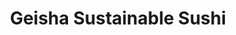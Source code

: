 ---
layout: place
title: "Geisha Sustainable Sushi"
permalink: /california/capitola/geisha-sustainable-sushi.html
stateAbbr: CA
stateName: California
cityName: Capitola
seo:
  name: "Geisha Sustainable Sushi"
  type: Restaurant
  links: https://www.geishasushicapitola.com/
description: "Geisha Sustainable Sushi serves delicious sushi in Capitola, California. Try fresh Japanese dishes for a great dining experience. "
place_id: ChIJDQ0nIAsVjoARGMguAiwnWAc
photos:
  - name: >-
      places/ChIJDQ0nIAsVjoARGMguAiwnWAc/photos/AeeoHcI56hKivutIBYOsZAarZtrXqQqsqJq-uYf2814267vICG0NtRA23Qqc6XjhcWdzf1WXO5qzOsW4HYPK8WKZee985y1jPrQ35lScilt-hCEVnEXWtHQzbV5BO1xWK0Re6ec9mT_tvXEkXhv93C9VLlhLjBNPua_eVXAq5i67hKlDsCg2qijfSH2BKO5pSdbTROVQEc-sLNQCZywHKov-KcC99X8jPzzxx_e8F3dJ3oEZ7p-DI3jbbwDDI9E0amnniR3p8bFTWLU_sEL05Pv4AS1-wycuwTsuQ339Gq8UVbSKaPmGvprPTdQ7yEpNT6h_KezvFJqGIOHva2MG0wo_DAwuzVYEQQfy3BV4mWttb_2WL7HyoTQx_d_YpB_sBk1DSsTjiis0madB_Kik_o1emf_CrLSeF5_LeqFDPYMSDVTugRD5
    widthPx: 4000
    heightPx: 3000
    authorAttributions:
      - displayName: Kerrissa Keymer
        uri: https://maps.google.com/maps/contrib/115282448291711726007
        photoUri: >-
          https://lh3.googleusercontent.com/a-/ALV-UjVS-LRWTUoNoZIhAJr4rLCt-NoLoQ41xSWOLng9thVLD-3ws7ofMw=s100-p-k-no-mo
    flagContentUri: >-
      https://www.google.com/local/imagery/report/?cb_client=maps_api_places.places_api&image_key=!1e10!2sCIHM0ogKEICAgIDZ1e7ZtAE&hl=en-US
    googleMapsUri: >-
      https://www.google.com/maps/place//data=!3m4!1e2!3m2!1sCIHM0ogKEICAgIDZ1e7ZtAE!2e10!4m2!3m1!1s0x808e150b20270d0d:0x758272c022ec818
  - name: >-
      places/ChIJDQ0nIAsVjoARGMguAiwnWAc/photos/AeeoHcKQjX-jNXYJhw1DpHoJpJNwLfbGXqJAgJJzHsBev2Noh9Bp-kmj5nntSz7WzmP5UUOmHBFNFZQh3rvOl36wbLn_2PQY-fM0cCVEbsK_PDTbCQWQfHkcgZHNGxgSlbCKvQFUilgY2OH-wgx5krbyqBjNoZA7WyZdo9EOLsALe2hyrDAaqFD0qckh749hldYs9TbyZYpTIrF7V9ZC2CIuFzzPoHrhFBrzKWTx8IB1IIxEbw3XNDOYltklI35KW6DuH1rVflpp89pqZmrVY8JbsiRpqgDQi9dVs-jcdfRpLFmczL-kvdIg9IkaUK8uDk9eezdaLmwP2oxyz5f8yiAx9cfSXJFc_B4XBzgt8Qbf1J8mPJFp8dSEYarTm4Fes-S3cfKtmtCXsrV1uC1TfaLfwIiNRi9i3D5Ss8ukrE33XFc
    widthPx: 4032
    heightPx: 1960
    authorAttributions:
      - displayName: Henry Zbyszynski
        uri: https://maps.google.com/maps/contrib/105158186766224908436
        photoUri: >-
          https://lh3.googleusercontent.com/a-/ALV-UjUmaq8dgywSCfeX6ur6Ngc8w2pZMLVuehfO805sUpC5O_iecHGkMQ=s100-p-k-no-mo
    flagContentUri: >-
      https://www.google.com/local/imagery/report/?cb_client=maps_api_places.places_api&image_key=!1e10!2sCIHM0ogKEICAgICskfHTAw&hl=en-US
    googleMapsUri: >-
      https://www.google.com/maps/place//data=!3m4!1e2!3m2!1sCIHM0ogKEICAgICskfHTAw!2e10!4m2!3m1!1s0x808e150b20270d0d:0x758272c022ec818
  - name: >-
      places/ChIJDQ0nIAsVjoARGMguAiwnWAc/photos/AeeoHcJfc008HdeV17tIX-xQnUQXOBt-hi76PFmHIerQmFfnzcwJij0krP-gbr0S5uD96QFVafto-B7N67cGF8NGbOmup2sGYXIQ--kSrVEqnHezDaRxnMcT3a-mzJl3kqMUWc9dGCXP7Jqngk4QvfJ49F-J6DrloWqiSW7wLtgWniI-JyDx6tJKThG9VrPfyMWVyfoqLhtzY7X2TTq8q5uEBhttFh2VJxm0wuiHbMNEZtbjH-53FJU4C2hw7ur9wsyerBlJbEoP0twwkbWYEdbz3Q3t1JNpNyY_kcakXqhbSFfIGi1aZLLhU-whoUo0BB0qRHgxHx8ajsEYSFgdWK9RHDDO5hVEKKhU-biZIoDsHLLH8KN8L6InQeZ3vhImWjozLxlLy5dSlkDwcmFlaqWeUsIpCNOENrRCokqBrQYTyctftns
    widthPx: 4080
    heightPx: 3060
    authorAttributions:
      - displayName: Sharon Bell
        uri: https://maps.google.com/maps/contrib/111306793705032144421
        photoUri: >-
          https://lh3.googleusercontent.com/a/ACg8ocI0--q9ODUvvknmncm10xnvfb2fajMf5IUpLTAsCSHPfIPKHA=s100-p-k-no-mo
    flagContentUri: >-
      https://www.google.com/local/imagery/report/?cb_client=maps_api_places.places_api&image_key=!1e10!2sCIHM0ogKEICAgICribjnmwE&hl=en-US
    googleMapsUri: >-
      https://www.google.com/maps/place//data=!3m4!1e2!3m2!1sCIHM0ogKEICAgICribjnmwE!2e10!4m2!3m1!1s0x808e150b20270d0d:0x758272c022ec818
  - name: >-
      places/ChIJDQ0nIAsVjoARGMguAiwnWAc/photos/AeeoHcIdtAA_cmEAPNOPUyCehOPwo6z7Z7TMYgVEUZF3qDlBmFTpATqGqHxn1lF-iou609laFr8e-Vt-1rmJV3yuyx7H0EqRCDppIwF2TZha2HKmz7ppbPC33rRKJpNrsiS64Gxfol3gkBU0edgqYIxXh70yXshRAI3AWrhBDGQFyUOv0fj9DoLbPXurHxTwFp-Z-bA095kzTl600b61DaHeeWJVMnu8iDGP6ta_FYLxOOkHOJgIZpEKi2zfS5mOTmLiquEWQnnQEE-I0AE0FBsUGMPhiA9AIflPLfgiCNrGq7Mwqpd3EKrZw9brJvHGuUJxOjX3v9aRIsKYwCdtly_lv-B1FvpY6Xc_DfBP6SlBA8Woxg2xTWqmREuEYW4Hx-99DE2KwRamDKcmA-hU-mahW6bDc9bs122iLhNpfwqq8TMbLvt3
    widthPx: 4032
    heightPx: 3024
    authorAttributions:
      - displayName: Joseph Powell
        uri: https://maps.google.com/maps/contrib/113958557182206333830
        photoUri: >-
          https://lh3.googleusercontent.com/a-/ALV-UjXcMUmxeWALOumV-KgYZbvZOgFAgWEGyWBAcrsXeXQ6T8W3iSe7=s100-p-k-no-mo
    flagContentUri: >-
      https://www.google.com/local/imagery/report/?cb_client=maps_api_places.places_api&image_key=!1e10!2sCIHM0ogKEICAgICe1LjXgAE&hl=en-US
    googleMapsUri: >-
      https://www.google.com/maps/place//data=!3m4!1e2!3m2!1sCIHM0ogKEICAgICe1LjXgAE!2e10!4m2!3m1!1s0x808e150b20270d0d:0x758272c022ec818
  - name: >-
      places/ChIJDQ0nIAsVjoARGMguAiwnWAc/photos/AeeoHcKFXmlHeWNmURXZvgDn3okucm1tNizKtcr0gs8JLsEWMZIdrKVRbhiQLYX_vjzILw7gWcWkoTriwqfOwabrnfzB_6gElf0PVwhaGbAZnMdVh71F90k0ATUm34KeIktyRHsknxp9a7FpZ7unYN_G8byaInvfN_8HtgZI5QPksI0HQ8Vp_x7rbiY165ND9jt4LxsHr4p7ee08jU-zKbPtNDd_eBBjoNBil-8_YjH88trlnJp8yNu_DZabmyOW-7Q0U7mmcjLxTuJv8b38Yuk4bTNyoc5yCgqMTGl91fAp65glivca0DCTRpweG23McmIKVHLn2SFdQabj4rDR_3NaPfmKNdMTT3N-kRLkr9uSvrR3b084_w4E9IcfSS6PO19FJEbLr2Cn5VoXdxexx-_SKV6dPFyDsWX-bbgTlSvvkqs
    widthPx: 4000
    heightPx: 3000
    authorAttributions:
      - displayName: Henry Zbyszynski
        uri: https://maps.google.com/maps/contrib/105158186766224908436
        photoUri: >-
          https://lh3.googleusercontent.com/a-/ALV-UjUmaq8dgywSCfeX6ur6Ngc8w2pZMLVuehfO805sUpC5O_iecHGkMQ=s100-p-k-no-mo
    flagContentUri: >-
      https://www.google.com/local/imagery/report/?cb_client=maps_api_places.places_api&image_key=!1e10!2sCIHM0ogKEICAgICN2-GYeg&hl=en-US
    googleMapsUri: >-
      https://www.google.com/maps/place//data=!3m4!1e2!3m2!1sCIHM0ogKEICAgICN2-GYeg!2e10!4m2!3m1!1s0x808e150b20270d0d:0x758272c022ec818
  - name: >-
      places/ChIJDQ0nIAsVjoARGMguAiwnWAc/photos/AeeoHcIraIR8lKyB92NLcHQehF23bbOwRzmaGXAcInpMjccqsaEHCTf7GwLpGJ-SzL06N7PPd0YmvKGi2-65g66rS63inKH8UOIA7uHPDmvCOPzLQrc5kLnckQcP9QoPv0S2SYSExAuQWgrExOa3c7VXFKMPvgSv3zMkfyEV1hCrDaEspTLWew7ntlb9ZLfB6PkkEi49s9wQu6sgAKsPXHkgYa3rn48eBAT4Ka3WJ42TuxXDLDclI8ZcX0mzlXdKqsLdhDJpjNrwMdmfOsH8sxBBaI2UNKwVI1L_3ETwc4mNpBnCUlJmZHK3eYcC98KpIy0v6mfSW21LCjnwY7bLh2J_xIMRg2h1HfpOZI0AziYlN_lD-QpRWth5TguQiK7kO-H-nOUpPhIxho8-BUFIGQmVpWnOR2FiNAOerYRg7PCjaBqjOZmx
    widthPx: 3264
    heightPx: 1836
    authorAttributions:
      - displayName: Rachel Dapar
        uri: https://maps.google.com/maps/contrib/112076692126498031188
        photoUri: >-
          https://lh3.googleusercontent.com/a-/ALV-UjXPdVYH_jeHV0QXyC8ehRtwa6lwP1niGR0W0liTxqoVN6UpvGUC2w=s100-p-k-no-mo
    flagContentUri: >-
      https://www.google.com/local/imagery/report/?cb_client=maps_api_places.places_api&image_key=!1e10!2sCIHM0ogKEICAgICEwbKfuQE&hl=en-US
    googleMapsUri: >-
      https://www.google.com/maps/place//data=!3m4!1e2!3m2!1sCIHM0ogKEICAgICEwbKfuQE!2e10!4m2!3m1!1s0x808e150b20270d0d:0x758272c022ec818
  - name: >-
      places/ChIJDQ0nIAsVjoARGMguAiwnWAc/photos/AeeoHcJnODXCjW4ehALBRw5stcVwA7wsxmB5xE0tHqn_cdRDd3ZLTjKOEniUVk2GhAJ3wJ5B63Py5yxd7d5W3QM41qBhUt6ggUE01Lwa4XPT_BkIWzXW7GyPe08gFMQoUFwsrbw0EsyrfapE43iF9CC4CzQeH7pMJ9DoSabJyy85VTKSbQhsNRmJBqAFg0eHajk1sMxMY9Lq9nM2A3AL6YCUyt73OfzxWnVR11refVSzkmwF1DwZU59m6YOmbq6C1VadwUJS1IpJsfes0R9mG983P3o0RUFCEJMUyeBND4dEyRNR89zU3q_yrVsLppDfzFsH7QhxIgaRbwyU03Eo9L-xjtqHl_IxTZDWHMQ36J0GB8HWJJsII3FAZhgcEpmEF_QPoS3exECR_uJTHolFMai29Eml9eCFflguiOSwKYvxCKslXbg
    widthPx: 4032
    heightPx: 3024
    authorAttributions:
      - displayName: Chrissy MacLean
        uri: https://maps.google.com/maps/contrib/103050504104534050753
        photoUri: >-
          https://lh3.googleusercontent.com/a-/ALV-UjURPYvoLx5QJpFd3vUDIQmtDopMViK3aVEvAdzxZuIxGJWWJmU=s100-p-k-no-mo
    flagContentUri: >-
      https://www.google.com/local/imagery/report/?cb_client=maps_api_places.places_api&image_key=!1e10!2sCIHM0ogKEICAgIDG7MnoqQE&hl=en-US
    googleMapsUri: >-
      https://www.google.com/maps/place//data=!3m4!1e2!3m2!1sCIHM0ogKEICAgIDG7MnoqQE!2e10!4m2!3m1!1s0x808e150b20270d0d:0x758272c022ec818
  - name: >-
      places/ChIJDQ0nIAsVjoARGMguAiwnWAc/photos/AeeoHcLgdjmNa83mjMmSSaQWIL9hxyoIYrHqmCYa4rnCVvcO3oMUTuspjPnJz5e4uLytWKPd08oBL3yJnraBN-MjC8uFpLYzm_GvfYTH1mx6o1UQK5Hi6M82RFfqk5KgibD9j54M6daUahtysrSnvtH7fGCwreYTatC9IMjP8lyDIqux_8jtDomPamWNbdHVP3H8cAHlkNTKNQBCmMqXbXhD-Gz_RKm2ESVAOdeRHzc9h32DFqftOzhGWU6mA6AOZ4X1JtzoQOKzUpM5U9nzmOKUfMXblD1qaEj3RZvQLw-9COXeQWfXlC3oN3lmH90mg12HYEq4TOpPRP3tcmHbejkKd6z6kSP0nwzN8uzqApSbg6lN0G-aKxJJ9NOa181JpAqnMgeGG-fl05hj5rsnMnBNj1IRCdYaMdVvM9IrbeNn6dtZFZH91JwVyEt6xyYgJJm7
    widthPx: 3600
    heightPx: 4800
    authorAttributions:
      - displayName: Piyusha Gunjan
        uri: https://maps.google.com/maps/contrib/101455537238360243856
        photoUri: >-
          https://lh3.googleusercontent.com/a/ACg8ocKPAxYs05t9FWeP94PVZlmFb7RHfZsyBrFd53iSR54lWRbvuA=s100-p-k-no-mo
    flagContentUri: >-
      https://www.google.com/local/imagery/report/?cb_client=maps_api_places.places_api&image_key=!1e10!2sCIABIhADycKzwSHSemfGxq4ADRj0&hl=en-US
    googleMapsUri: >-
      https://www.google.com/maps/place//data=!3m4!1e2!3m2!1sCIABIhADycKzwSHSemfGxq4ADRj0!2e10!4m2!3m1!1s0x808e150b20270d0d:0x758272c022ec818
  - name: >-
      places/ChIJDQ0nIAsVjoARGMguAiwnWAc/photos/AeeoHcLitXnCtcnCksWNlXWq6q3NT-nqZklK9wLLSDUA7IfJXneQNKgCA0G9HUcZTXtpMFId8sl7QLoJ6iAG2yx7tvKAtxhVDBXSlpH2VztegyPuDKvt1V7qHXV-F1Oc7mm2LR8qU7toTxxEeWk8p6marMuu_eaTObr8oHQ0w1-LyLiDy0v2F-R3SkiPQ6sNycHV204OzyjZtMVB6EjpR3Ufb99jrl3YrCyGZzQPeh2wc_vTA_qBjfVtBTtAa2Ckqz58VBi8JjP5ZT03IUkv7zLnMcJ0blLluPIIFwcABjL7aBafnvk9eD9Fd6Cz4KzBUp0o3M5rwycZfOxx7iqcyEqERl2Yeoh99Zp8GU1I8ZatofqS7fqwRM14af14cVjwajf_6zt8AX4h3dDtlD0Zz6ApFmMy2M-pk_KeG1x6c7T2tvAQYQ
    widthPx: 1620
    heightPx: 1080
    authorAttributions:
      - displayName: Josiah Shibley
        uri: https://maps.google.com/maps/contrib/117740546559022219603
        photoUri: >-
          https://lh3.googleusercontent.com/a-/ALV-UjW1ElpbD6df5scPpaCGakL3hXaaow8AQKC315uVDkN7MDJpqlgwZg=s100-p-k-no-mo
    flagContentUri: >-
      https://www.google.com/local/imagery/report/?cb_client=maps_api_places.places_api&image_key=!1e10!2sCIHM0ogKEICAgICk-ID0YQ&hl=en-US
    googleMapsUri: >-
      https://www.google.com/maps/place//data=!3m4!1e2!3m2!1sCIHM0ogKEICAgICk-ID0YQ!2e10!4m2!3m1!1s0x808e150b20270d0d:0x758272c022ec818
  - name: >-
      places/ChIJDQ0nIAsVjoARGMguAiwnWAc/photos/AeeoHcK8nlAD9NKba15wOOxkmm-BK-KyVMC30wDW-C8i6rvEmfAjoD0kTP_KTmvrM2Z_aBqnTLZK5Ey2QEN3R44sawBG85LF5sUCHcsXql_tJE0BWyPuW5SY0artKdvmP_-wPYHQho5y3-Lp2F5gb6tWgzrGBPHwVWx8qHpKdSvnzWh4fQs3HNBL9m9cyMxEUlNHoxN78G8aZknfxMDpSMFoDSfn_k0oUbwQjH1qjOTKaFKZsFKQYBBGf4XxYLghlsR7I70_mdB34vRQATChJwmhvHZZ8zxfjTsERoseTP8a6Rt73nSzSJFdoETHm1uvnUX4Xq7Siazh3S-qqd7oANDjwTuncG7OsMzRHqxsltEgIUarwJ9nehhhfoYAGC21G7UQVQNgKr6qKMR3Rdb2M7vMGIxhSYivGA4O_YSNgp1BGOY
    widthPx: 4048
    heightPx: 3036
    authorAttributions:
      - displayName: Laura Davidson
        uri: https://maps.google.com/maps/contrib/109697892038899641948
        photoUri: >-
          https://lh3.googleusercontent.com/a-/ALV-UjWNXtOkNxpbI6YB8JWs5WWI6tJevSIHCNNJn0bI7v_JQzCzBn0ILA=s100-p-k-no-mo
    flagContentUri: >-
      https://www.google.com/local/imagery/report/?cb_client=maps_api_places.places_api&image_key=!1e10!2sCIHM0ogKEICAgICE0KTTIA&hl=en-US
    googleMapsUri: >-
      https://www.google.com/maps/place//data=!3m4!1e2!3m2!1sCIHM0ogKEICAgICE0KTTIA!2e10!4m2!3m1!1s0x808e150b20270d0d:0x758272c022ec818
address: 200 Monterey Ave 2nd Floor, Capitola, CA 95010, USA
street: 200 Monterey Ave 2nd Floor
city: Capitola
state: CA
zip: '95010'
country: USA
neighborhood: null
latitude: '36.972795'
longitude: '-121.950355'
accessibility_options:
  wheelchairAccessibleParking: true
  wheelchairAccessibleEntrance: true
  wheelchairAccessibleRestroom: true
  wheelchairAccessibleSeating: true
business_status: OPERATIONAL
name: Geisha Sustainable Sushi
google_maps_links:
  directionsUri: >-
    https://www.google.com/maps/dir//''/data=!4m7!4m6!1m1!4e2!1m2!1m1!1s0x808e150b20270d0d:0x758272c022ec818!3e0
  placeUri: https://maps.google.com/?cid=529216026184697880
  writeAReviewUri: >-
    https://www.google.com/maps/place//data=!4m3!3m2!1s0x808e150b20270d0d:0x758272c022ec818!12e1
  reviewsUri: >-
    https://www.google.com/maps/place//data=!4m4!3m3!1s0x808e150b20270d0d:0x758272c022ec818!9m1!1b1
  photosUri: >-
    https://www.google.com/maps/place//data=!4m3!3m2!1s0x808e150b20270d0d:0x758272c022ec818!10e5
primary_type: Japanese Restaurant
opening_hours:
  regular: null
  current: null
secondary_opening_hours:
  regular:
    weekdayDescriptions: null
    type: null
  current:
    weekdayDescriptions: null
    type: null
phone: (831) 464-3328
price_level: PRICE_LEVEL_MODERATE
price_range: $20 &ndash; $30
rating: '4.3'
rating_count: 216
website: https://www.geishasushicapitola.com/
reviews: null
parking_options: null
payment_options: null
allow_dogs: null
curbside_pickup: null
delivery: null
dine_in: null
good_for_children: null
good_for_groups: null
good_for_sports: null
live_music: null
menu_for_children: null
outdoor_seating: null
reservable: null
restroom: null
serves_beer: null
serves_breakfast: null
serves_brunch: null
serves_cocktails: null
serves_coffee: null
serves_dinner: null
serves_dessert: null
serves_lunch: null
serves_vegetarian_food: null
serves_wine: null
takeout: null
summary: null

---